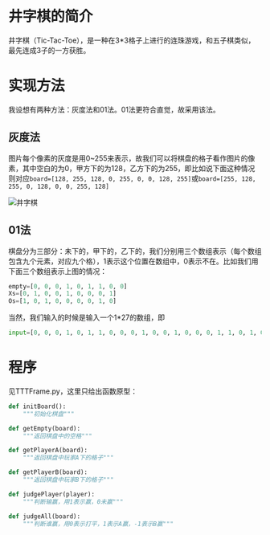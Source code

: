 # 井字棋的简介

井字棋（Tic-Tac-Toe），是一种在3*3格子上进行的连珠游戏，和五子棋类似，最先连成3子的一方获胜。

# 实现方法

我设想有两种方法：灰度法和01法。01法更符合直觉，故采用该法。

## 灰度法

图片每个像素的灰度是用0~255来表示，故我们可以将棋盘的格子看作图片的像素，其中空白的为0，甲方下的为128，乙方下的为255，即比如说下面这种情况则对应`board=[128, 255, 128, 0, 255, 0, 0, 128, 255]`或`board=[255, 128, 255, 0, 128, 0, 0, 255, 128]`

![井字棋](https://cn.bing.com/th?id=OIP.KgQ75KgxM3iFHVQLYkA_IAHaHa&pid=Api&rs=1&p=0 "示例")

## 01法

棋盘分为三部分：未下的，甲下的，乙下的，我们分别用三个数组表示（每个数组包含九个元素，对应九个格），1表示这个位置在数组中，0表示不在。比如我们用下面三个数组表示上图的情况：

~~~python
empty=[0, 0, 0, 1, 0, 1, 1, 0, 0]
Xs=[0, 1, 0, 0, 1, 0, 0, 0, 1]
Os=[1, 0, 1, 0, 0, 0, 0, 1, 0]
~~~

当然，我们输入的时候是输入一个1*27的数组，即

~~~python
input=[0, 0, 0, 1, 0, 1, 1, 0, 0, 0, 1, 0, 0, 1, 0, 0, 0, 1, 1, 0, 1, 0, 0, 0, 0, 1, 0]
~~~



# 程序

见TTTFrame.py，这里只给出函数原型：

~~~python
def initBoard():
    """初始化棋盘"""

def getEmpty(board):
    """返回棋盘中的空格"""

def getPlayerA(board):
    """返回棋盘中玩家A下的格子"""

def getPlayerB(board):
    """返回棋盘中玩家B下的格子"""

def judgePlayer(player):
    """判断输赢，用1表示赢，0未赢"""

def judgeAll(board):
    """判断谁赢，用0表示打平，1表示A赢，-1表示B赢"""
~~~

